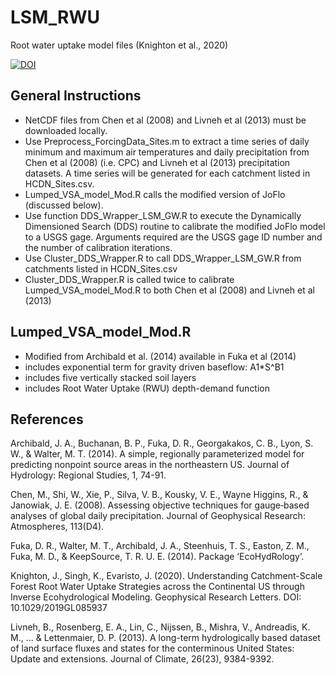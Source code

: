 # LSM_RWU
Root water uptake model files (Knighton et al., 2020)

[![DOI](https://zenodo.org/badge/216648866.svg)](https://zenodo.org/badge/latestdoi/216648866)

## General Instructions
* NetCDF files from Chen et al (2008) and Livneh et al (2013) must be downloaded locally.
* Use Preprocess_ForcingData_Sites.m to extract a time series of daily minimum and maximum air temperatures and daily precipitation from Chen et al (2008) (i.e. CPC) and Livneh et al (2013) precipitation datasets. A time series will be generated for each catchment listed in HCDN_Sites.csv. 
* Lumped_VSA_model_Mod.R calls the modified version of JoFlo (discussed below). 
* Use function DDS_Wrapper_LSM_GW.R to execute the Dynamically Dimensioned Search (DDS) routine to calibrate the modified JoFlo model to a USGS gage. Arguments required are the USGS gage ID number and the number of calibration iterations.
* Use Cluster_DDS_Wrapper.R to call DDS_Wrapper_LSM_GW.R from catchments listed in HCDN_Sites.csv
* Cluster_DDS_Wrapper.R is called twice to calibrate Lumped_VSA_model_Mod.R to both Chen et al (2008) and Livneh et al (2013)

## Lumped_VSA_model_Mod.R

* Modified from Archibald et al. (2014) available in Fuka et al (2014)
* includes exponential term for gravity driven baseflow: A1*S^B1
* includes five vertically stacked soil layers
* includes Root Water Uptake (RWU) depth-demand function 

## References
Archibald, J. A., Buchanan, B. P., Fuka, D. R., Georgakakos, C. B., Lyon, S. W., & Walter, M. T. (2014). A simple, regionally parameterized model for predicting nonpoint source areas in the northeastern US. Journal of Hydrology: Regional Studies, 1, 74-91.

Chen, M., Shi, W., Xie, P., Silva, V. B., Kousky, V. E., Wayne Higgins, R., & Janowiak, J. E. (2008). Assessing objective techniques for gauge‐based analyses of global daily precipitation. Journal of Geophysical Research: Atmospheres, 113(D4).

Fuka, D. R., Walter, M. T., Archibald, J. A., Steenhuis, T. S., Easton, Z. M., Fuka, M. D., & KeepSource, T. R. U. E. (2014). Package ‘EcoHydRology’.

Knighton, J., Singh, K., Evaristo, J. (2020). Understanding Catchment-Scale Forest Root Water Uptake Strategies across the Continental US through Inverse Ecohydrological Modeling. Geophysical Research Letters. DOI: 10.1029/2019GL085937

Livneh, B., Rosenberg, E. A., Lin, C., Nijssen, B., Mishra, V., Andreadis, K. M., ... & Lettenmaier, D. P. (2013). A long-term hydrologically based dataset of land surface fluxes and states for the conterminous United States: Update and extensions. Journal of Climate, 26(23), 9384-9392.
